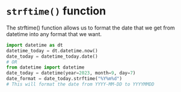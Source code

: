 # `strftime()` function

 The strftime() function allows us to format the date that we get from datetime into any format that we want.
```python
import datetime as dt
datetime_today = dt.datetime.now()
date_today = datetime_today.date()
# OR
from datetime import datetime
date_today = datetime(year=2023, month=9, day=7)
date_format = date_today.strftime("%Y%m%d")
# This will format the date from YYYY-MM-DD to YYYYMMDD
```